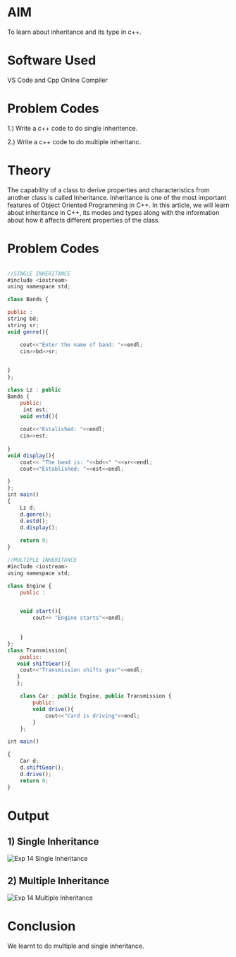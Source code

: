 # AIM

To learn about inheritance and its type in c++.

# Software Used

VS Code and Cpp Online Compiler

# Problem Codes

1.) Write a c++ code to do single inheritence.

2.) Write a c++ code to do multiple inheritanc.

# Theory

The capability of a class to derive properties and characteristics from another class is called Inheritance. Inheritance is one of the most important features of Object Oriented Programming in C++. In this article, we will learn about inheritance in C++, its modes and types along with the information about how it affects different properties of the class.

# Problem Codes

```javascript

//SINGLE INHERITANCE
#include <iostream>
using namespace std;

class Bands {

public :
string bd;
string sr;
void genre(){

    cout<<"Enter the name of band: "<<endl;
    cin>>bd>>sr;
    

}
};

class Lz : public
Bands {
    public:
     int est;
    void estd(){
       
    cout<<"Estalished: "<<endl;
    cin>>est;
    
}
void display(){
    cout<< "The band is: "<<bd<<" "<<sr<<endl;
    cout<<"Established: "<<est<<endl;

}
};
int main()
{
    Lz d;
    d.genre();
    d.estd();
    d.display();
    
    return 0;
}

//MULTIPLE INHERITANCE
#include <iostream>
using namespace std;

class Engine {
    public :


    void start(){
        cout<< "Engine starts"<<endl;
        

    }
};
class Transmission{
    public:
   void shiftGear(){
    cout<<"Transmission shifts gear"<<endl;
   }
   };

    class Car : public Engine, public Transmission {
        public:
        void drive(){
            cout<<"Card is driving"<<endl;
        }
    };

int main()

{
    Car d;
    d.shiftGear();
    d.drive();
    return 0;
}
```

# Output
## 1) Single Inheritance
![Exp 14 Single Inheritance](https://github.com/user-attachments/assets/6be82ca1-b9a5-4072-a1fa-8be82919059a)

## 2) Multiple Inheritance
![Exp 14 Multiple Inheritance](https://github.com/user-attachments/assets/e6651422-4161-4307-93b4-6186bcbcf156)

# Conclusion
We learnt to do multiple and single inheritance.
